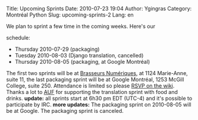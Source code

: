 Title: Upcoming Sprints
Date: 2010-07-23 19:04
Author: Ygingras
Category: Montréal Python
Slug: upcoming-sprints-2
Lang: en

<!--:en-->We plan to sprint a few time in the coming weeks. Here's our
schedule:

-   Thursday 2010-07-29 (packaging)
-   Tuesday 2010-08-03 (Django translation, cancelled)
-   Thursday 2010-08-05 (packaging, at Google Montréal)

The first two sprints will be at [Brasseurs Numériques][], at 1124
Marie-Anne, suite 11, the last packaging sprint will be at Google
Montréal, 1253 McGill College, suite 250. Attendance is limited so
please [RSVP on the wiki][]. Thanks a lot to [AUF][] for supporting the
translation sprint with food and drinks. **update:** all sprints start
at 6h30 pm EDT (UTC-4) and it's possible to participate by IRC. **more
updates:** The packaging sprint on 2010-08-05 will be at Google. The
packaging sprint is canceled.

  [Brasseurs Numériques]: http://ajah.ca
  [RSVP on the wiki]: http://wiki.montrealpython.org/index.php/Sprints
  [AUF]: http://auf.org
